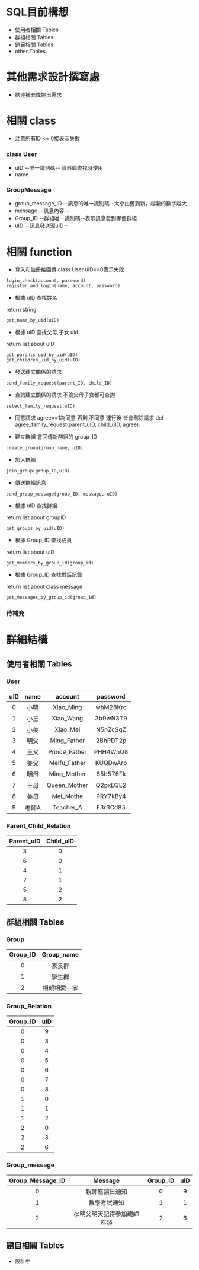 
# SQL目前構想
* 使用者相關 Tables
* 群組相關 Tables
* 題目相關 Tables
* other Tables


# 其他需求設計撰寫處
* 歡迎補充或提出需求


# 相關 class
* 注意所有ID <= 0接表示失敗
### class User
* uID --唯一識別碼-- 資料庫查找時使用
* name
### GroupMessage
* group_message_ID --訊息的唯一識別碼--大小由舊到新，越新的數字越大
* message --訊息內容--
* Group_ID --群組唯一識別碼--表示訊息發到哪個群組
* uID  --訊息發送源uID--

# 相關 function

* 登入和註冊接回傳 class User uID==0表示失敗
```
login_check(account, password)
register_and_login(name, account, password)
```

* 根據 uID 查找姓名

return string
```
get_name_by_uid(uID)
```

* 根據 uID 查找父母,子女 uid

return list about uID
```
get_parents_uid_by_uid(uID)
get_children_uid_by_uid(uID)
```
* 發送建立關係的請求 
```
send_family_request(parent_ID, child_ID)
```
* 查詢建立關係的請求 不論父母子女都可查詢
```
select_family_request(uID)
```

* 同意請求 agree==1為同意 否則 不同意 運行後 皆會刪除請求
def agree_family_request(parent_uID, child_uID, agree):






* 建立群組 會回傳新群組的 group_ID
```
create_group(group_name, uID)
```


* 加入群組
```
join_group(group_ID,uID)
```

* 傳送群組訊息
```
send_group_message(group_ID, message, uID)
```

* 根據 uID 查找群組

return list about groupID
```
get_groups_by_uid(uID)
```



* 根據 Group_ID 查找成員

return list about uID
```
get_members_by_group_id(group_id)
```

* 根據 Group_ID 查找對話記錄

return list about class message
```
get_messages_by_group_id(group_id)
```
### 待補充



# 詳細結構
## 使用者相關 Tables
### User

| uID | name   |   account     | password    |
|:---:|:------:|:-------------:|:-----------:|
| 0   | 小明   |  Xiao_Ming    |   whM28Krc  |
| 1   | 小王   |  Xiao_Wang    |   3b9wN3T9  |
| 2   | 小美   |  Xiao_Mei     |  N5nZcSqZ   |
| 3   | 明父   |  Ming_Father  |   2BhPDT2p  |
| 4   | 王父   |  Prince_Father|  PHH4WhQ8   |
| 5   | 美父   |  Meifu_Father |   KUQDwArp  |
| 6   | 明母   |  Ming_Mother  |   85b576Fk  |
| 7   | 王母   |  Queen_Mother |   Q2pxD3E2  |
| 8   | 美母   |  Mei_Mothe    |  9RY7kBy4   |
| 9   | 老師A  |  Teacher_A    |  E3r3Cd85   |

### Parent_Child_Relation



| Parent_uID  | Child_uID |
| :-----:|:-----:|
| 3      | 0     |
| 6      | 0     |
| 4      | 1     |
| 7      | 1     |
| 5      | 2     |
| 8      | 2     |

## 群組相關 Tables

### Group
| Group_ID  | Group_name |
| :-----:|:-----:|
| 0      | 家長群     |
| 1      | 學生群     |
| 2      | 相親相愛一家     |

### Group_Relation
| Group_ID  | uID |
| :-----:|:-----:|
| 0      | 9     |
| 0      | 3     |
| 0      | 4     |
| 0      | 5     |
| 0      | 6     |
| 0      | 7     |
| 0      | 8     |
| 1      | 0     |
| 1      | 1     |
| 1      | 2     |
| 2      | 0     |
| 2      | 3     |
| 2      | 6     |

### Group_message
| Group_Message_ID | Message   | Group_ID|uID |
| :-----:|:-----:|:---:|:---: |
| 0      | 親師座談日通知     |  0   |    9 |
| 1      | 數學考試通知     |   1  |  1   |
| 2      | @明父明天記得參加親師座談     |   2  |  6   |


## 題目相關 Tables
* 設計中
